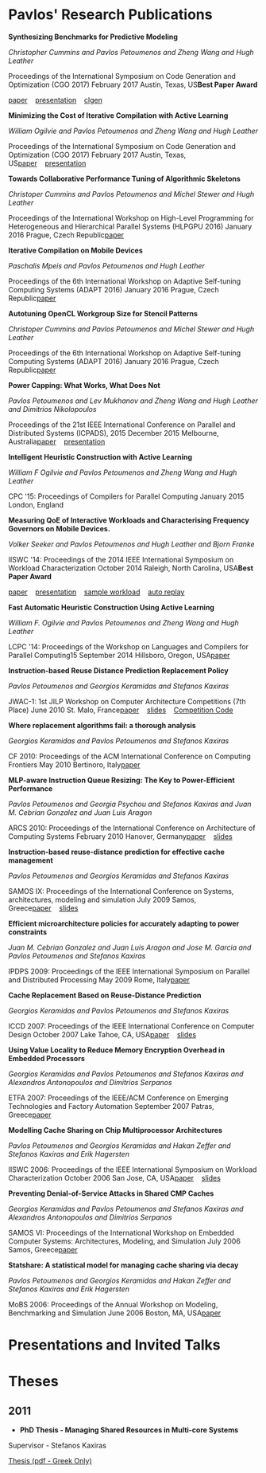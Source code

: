 
# Pavlos' Research Publications

**Synthesizing Benchmarks for Predictive Modeling**

*Christopher Cummins and Pavlos Petoumenos and Zheng Wang and Hugh Leather*

Proceedings of the International Symposium on Code Generation and Optimization (CGO 2017) February 2017 Austin, Texas, US**Best Paper Award**

[paper](https://github.com/ppetoumenos/publications/raw/master/2017/CGO17-Clgen.pdf)    [presentation](https://speakerdeck.com/chriscummins/synthesizing-benchmarks-for-predictive-modelling-cgo-17)    [clgen](https://github.com/ChrisCummins/clgen)    


**Minimizing the Cost of Iterative Compilation with Active Learning**

*William Ogilvie and Pavlos Petoumenos and Zheng Wang and Hugh Leather*

Proceedings of the International Symposium on Code Generation and Optimization (CGO 2017) February 2017 Austin, Texas, US[paper](https://github.com/ppetoumenos/publications/raw/master/2017/CGO17-ActiveLearning.pdf)    [presentation](https://github.com/ppetoumenos/publications/raw/master/2017/CGO17-ActiveLearning-Presentation.pdf)    


**Towards Collaborative Performance Tuning of Algorithmic Skeletons**

*Christoper Cummins and Pavlos Petoumenos and Michel Stewer and Hugh Leather*

Proceedings of the International Workshop on High-Level Programming for Heterogeneous and Hierarchical Parallel Systems (HLPGPU 2016) January 2016 Prague, Czech Republic[paper](publications/papers/750-paper-hlpgpu_2016_paper_6.pdf)    


**Iterative Compilation on Mobile Devices**

*Paschalis Mpeis and Pavlos Petoumenos and Hugh Leather*

Proceedings of the 6th International Workshop on Adaptive Self-tuning Computing Systems (ADAPT 2016) January 2016 Prague, Czech Republic[paper](http://arxiv.org/abs/1511.02603)    


**Autotuning OpenCL Workgroup Size for Stencil Patterns**

*Christoper Cummins and Pavlos Petoumenos and Michel Stewer and Hugh Leather*

Proceedings of the 6th International Workshop on Adaptive Self-tuning Computing Systems (ADAPT 2016) January 2016 Prague, Czech Republic[paper](http://arxiv.org/abs/1511.02490)    


**Power Capping: What Works, What Does Not**

*Pavlos Petoumenos and Lev Mukhanov and Zheng Wang and Hugh Leather and Dimitrios Nikolopoulos*

Proceedings of the 21st IEEE International Conference on Parallel and Distributed Systems (ICPADS), 2015 December 2015 Melbourne, Australia[paper](publications/papers/221-Power.Capping.What.Works.What.Does.Not.pdf)    [presentation](publications/presentations/20151205-ICPADS.pdf)    


**Intelligent Heuristic Construction with Active Learning**

*William F Ogilvie and Pavlos Petoumenos and Zheng Wang and Hugh Leather*

CPC '15: Proceedings of Compilers for Parallel Computing January 2015 London, England


**Measuring QoE of Interactive Workloads and Characterising Frequency Governors on Mobile Devices.**

*Volker Seeker and Pavlos Petoumenos and Hugh Leather and Bjorn Franke*

IISWC '14: Proceedings of the 2014 IEEE International Symposium on Workload Characterization October 2014 Raleigh, North Carolina, USA**Best Paper Award**

[paper](publications/papers/2014_interactiveworkloads_iiswc.pdf)    [presentation](publications/presentations/2014_interactiveworkloads_iiswc.pdf)    [sample workload](publications/presentations/2014_interactiveworkloads_iiswc-sample_workload.mp4)    [auto replay](publications/presentations/2014_interactiveworkloads_iiswc-auto_replay.mp4)    


**Fast Automatic Heuristic Construction Using Active Learning**

*William F. Ogilvie and Pavlos Petoumenos and Zheng Wang and Hugh Leather*

LCPC '14: Proceedings of the Workshop on Languages and Compilers for Parallel Computing15 September 2014 Hillsboro, Oregon, USA[paper](publications/papers/2014_activelearning_lcpc.pdf)    


**Instruction-based Reuse Distance Prediction Replacement Policy**

*Pavlos Petoumenos and Georgios Keramidas and Stefanos Kaxiras*

JWAC-1: 1st JILP Workshop on Computer Architecture Competitions (7th Place) June 2010 St. Malo, France[paper](publications/papers/2010-IbRDP.pdf)    [slides](publications/presentations/2010-IbRDP_v2.pdf)    [Competition Code](publications/others/IbRDP_with_SC.tgz)    


**Where replacement algorithms fail: a thorough analysis**

*Georgios Keramidas and Pavlos Petoumenos and Stefanos Kaxiras*

CF 2010: Proceedings of the ACM International Conference on Computing Frontiers May 2010 Bertinoro, Italy[paper](publications/papers/2010-CF.pdf)    


**MLP-aware Instruction Queue Resizing: The Key to Power-Efficient Performance**

*Pavlos Petoumenos and Georgia Psychou and Stefanos Kaxiras and Juan M. Cebrian Gonzalez and Juan Luis Aragon*

ARCS 2010:  Proceedings of the International Conference on Architecture of Computing Systems February 2010 Hanover, Germany[paper](publications/papers/2010-ARCS.pdf)    [slides](publications/presentations/2010-ARCS.pdf)    


**Instruction-based reuse-distance prediction for effective cache management**

*Pavlos Petoumenos and Georgios Keramidas and Stefanos Kaxiras*

SAMOS IX: Proceedings of the International Conference on Systems, architectures, modeling and simulation July 2009 Samos, Greece[paper](publications/papers/2009-SAMOS.pdf)    [slides](publications/presentations/2009-SAMOS.pdf)    


**Efficient microarchitecture policies for accurately adapting to power constraints**

*Juan M. Cebrian Gonzalez and Juan Luis Aragon and Jose M. Garcia and Pavlos Petoumenos and Stefanos Kaxiras*

IPDPS 2009: Proceedings of the IEEE International Symposium on Parallel and Distributed Processing May 2009 Rome, Italy[paper](publications/papers/2009-IPDPS.pdf)    


**Cache Replacement Based on Reuse-Distance Prediction**

*Georgios Keramidas and Pavlos Petoumenos and Stefanos Kaxiras*

ICCD 2007: Proceedings of the IEEE International Conference on Computer Design October 2007 Lake Tahoe, CA, USA[paper](publications/papers/2007-ICCD.pdf)    [slides](publications/presentations/2007-ICCD.pdf)    


**Using Value Locality to Reduce Memory Encryption Overhead in Embedded Processors**

*Georgios Keramidas and Pavlos Petoumenos and Stefanos Kaxiras and Alexandros Antonopoulos and Dimitrios Serpanos*

ETFA 2007: Proceedings of the IEEE/ACM Conference on Emerging Technologies and Factory Automation September 2007 Patras, Greece[paper](publications/papers/2007-ETFA.pdf)    


**Modelling Cache Sharing on Chip Multiprocessor Architectures**

*Pavlos Petoumenos and Georgios Keramidas and Hakan Zeffer and Stefanos Kaxiras and Erik Hagersten*

IISWC 2006: Proceedings of the IEEE International Symposium on Workload Characterization October 2006 San Jose, CA, USA[paper](publications/papers/2006-IISWC.pdf)    [slides](publications/presentations/2006-IISWC.pdf)    


**Preventing Denial-of-Service Attacks in Shared CMP Caches**

*Georgios Keramidas and Pavlos Petoumenos and Stefanos Kaxiras and Alexandros Antonopoulos and Dimitrios Serpanos*

SAMOS VI: Proceedings of the International Workshop on Embedded Computer Systems: Architectures, Modeling, and Simulation July 2006 Samos, Greece[paper](publications/papers/2006-SAMOS.pdf)    


**Statshare: A statistical model for managing cache sharing via decay**

*Pavlos Petoumenos and Georgios Keramidas and Hakan Zeffer and Stefanos Kaxiras and Erik Hagersten*

MoBS 2006: Proceedings of the Annual Workshop on Modeling, Benchmarking and Simulation June 2006 Boston, MA, USA[paper](publications/papers/2006-MoBS.pdf)    


# Presentations and Invited Talks

        
    
# Theses

## 2011

- **PhD Thesis - Managing Shared Resources in Multi-core Systems**

Supervisor - Stefanos Kaxiras

[Thesis (pdf - Greek Only)](...)


